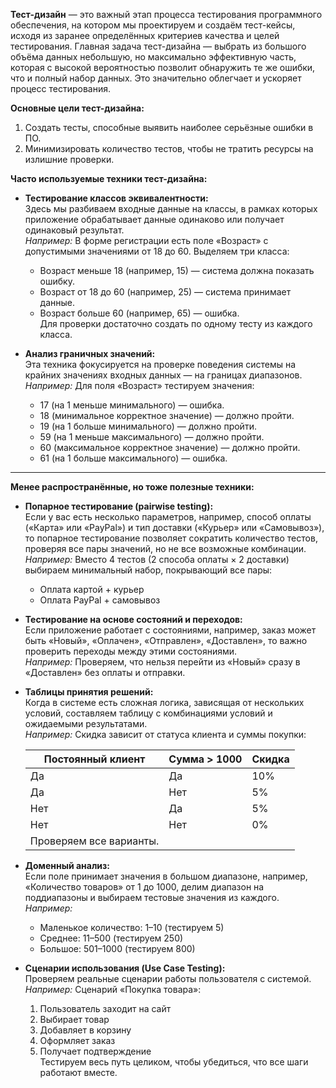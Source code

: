 **Тест-дизайн** — это важный этап процесса тестирования программного обеспечения, на котором мы проектируем и создаём тест-кейсы, исходя из заранее определённых критериев качества и целей тестирования. Главная задача тест-дизайна — выбрать из большого объёма данных небольшую, но максимально эффективную часть, которая с высокой вероятностью позволит обнаружить те же ошибки, что и полный набор данных. Это значительно облегчает и ускоряет процесс тестирования.

**Основные цели тест-дизайна:**

1. Создать тесты, способные выявить наиболее серьёзные ошибки в ПО.
2. Минимизировать количество тестов, чтобы не тратить ресурсы на излишние проверки.

**Часто используемые техники тест-дизайна:**

- **Тестирование классов эквивалентности:**  
    Здесь мы разбиваем входные данные на классы, в рамках которых приложение обрабатывает данные одинаково или получает одинаковый результат.  
    _Например:_ В форме регистрации есть поле «Возраст» с допустимыми значениями от 18 до 60. Выделяем три класса:
    
    - Возраст меньше 18 (например, 15) — система должна показать ошибку.
    - Возраст от 18 до 60 (например, 25) — система принимает данные.
    - Возраст больше 60 (например, 65) — ошибка.  
        Для проверки достаточно создать по одному тесту из каждого класса.
- **Анализ граничных значений:**  
    Эта техника фокусируется на проверке поведения системы на крайних значениях входных данных — на границах диапазонов.  
    _Например:_ Для поля «Возраст» тестируем значения:
    
    - 17 (на 1 меньше минимального) — ошибка.
    - 18 (минимальное корректное значение) — должно пройти.
    - 19 (на 1 больше минимального) — должно пройти.
    - 59 (на 1 меньше максимального) — должно пройти.
    - 60 (максимальное корректное значение) — должно пройти.
    - 61 (на 1 больше максимального) — ошибка.

---

**Менее распространённые, но тоже полезные техники:**

- **Попарное тестирование (pairwise testing):**  
    Если у вас есть несколько параметров, например, способ оплаты («Карта» или «PayPal») и тип доставки («Курьер» или «Самовывоз»), то попарное тестирование позволяет сократить количество тестов, проверяя все пары значений, но не все возможные комбинации.  
    _Например:_ Вместо 4 тестов (2 способа оплаты × 2 доставки) выбираем минимальный набор, покрывающий все пары:
    
    - Оплата картой + курьер
    - Оплата PayPal + самовывоз
- **Тестирование на основе состояний и переходов:**  
    Если приложение работает с состояниями, например, заказ может быть «Новый», «Оплачен», «Отправлен», «Доставлен», то важно проверить переходы между этими состояниями.  
    _Например:_ Проверяем, что нельзя перейти из «Новый» сразу в «Доставлен» без оплаты и отправки.
    
- **Таблицы принятия решений:**  
    Когда в системе есть сложная логика, зависящая от нескольких условий, составляем таблицу с комбинациями условий и ожидаемыми результатами.  
    _Например:_ Скидка зависит от статуса клиента и суммы покупки:
    
    |Постоянный клиент|Сумма > 1000|Скидка|
    |---|---|---|
    |Да|Да|10%|
    |Да|Нет|5%|
    |Нет|Да|5%|
    |Нет|Нет|0%|
    |Проверяем все варианты.|||
    
- **Доменный анализ:**  
    Если поле принимает значения в большом диапазоне, например, «Количество товаров» от 1 до 1000, делим диапазон на поддиапазоны и выбираем тестовые значения из каждого.  
    _Например:_
    
    - Маленькое количество: 1–10 (тестируем 5)
    - Среднее: 11–500 (тестируем 250)
    - Большое: 501–1000 (тестируем 800)
- **Сценарии использования (Use Case Testing):**  
    Проверяем реальные сценарии работы пользователя с системой.  
    _Например:_ Сценарий «Покупка товара»:
    
    1. Пользователь заходит на сайт
    2. Выбирает товар
    3. Добавляет в корзину
    4. Оформляет заказ
    5. Получает подтверждение  
        Тестируем весь путь целиком, чтобы убедиться, что все шаги работают вместе.